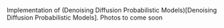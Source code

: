 Implementation of (Denoising Diffusion Probabilistic Models)[Denoising Diffusion Probabilistic Models].
Photos to come soon
